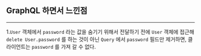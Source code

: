 ## GraphQL 하면서 느낀점

---

1.`User` 객체에서 `password` 라는 값을 숨기기 위해서 전달하기 전에 `User` 객체에 접근해 `delete User.password` 를 하는 것이 아닌 `Query` 에서 `password` 필드만 제거하면, 클라이언트는 `password` 를 가져 갈 수 없다.
